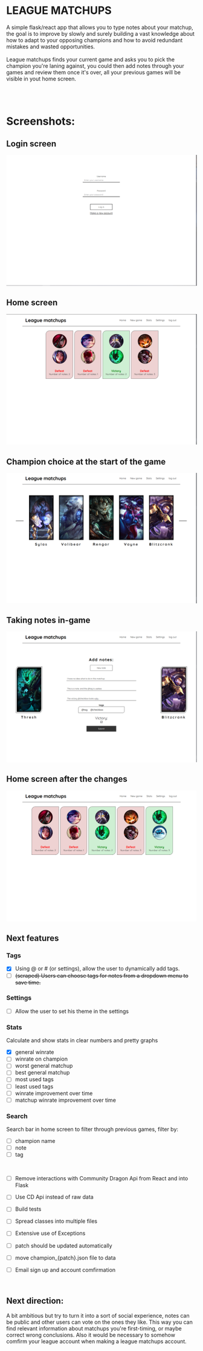 # LEAGUE MATCHUPS
A simple flask/react app that allows you to type notes about your matchup, the goal is to improve by slowly and surely building a vast knowledge about how to adapt to your opposing champions and how to avoid redundant mistakes and wasted opportunities. 
<br />
<br />
League matchups finds your current game and asks you to pick the champion you're laning against, you could then add notes through your games and review them once it's over, all your previous games will be visible in yout home screen.

<br />
<br />

# Screenshots:
## Login screen
![Screenshot of the home screen](https://raw.githubusercontent.com/AChillFeeder/league-matchups/main/screenshots/login_screen.png)
## Home screen
![Screenshot of the home screen](https://raw.githubusercontent.com/AChillFeeder/league-matchups/main/screenshots/home_screen.png)
## Champion choice at the start of the game
![Screenshot of the home screen](https://raw.githubusercontent.com/AChillFeeder/league-matchups/main/screenshots/champion_choice.png)
## Taking notes in-game
![Screenshot of the home screen](https://raw.githubusercontent.com/AChillFeeder/league-matchups/main/screenshots/notes_form.png)
## Home screen after the changes
![Screenshot of the home screen](https://raw.githubusercontent.com/AChillFeeder/league-matchups/main/screenshots/home_screen2.png)

## Next features 

### Tags 
- [x] Using @ or # (or settings), allow the user to dynamically add tags.
- [ ] ~~(scraped) Users can choose tags for notes from a dropdown menu to save time.~~

### Settings
- [ ] Allow the user to set his theme in the settings


### Stats 
Calculate and show stats in clear numbers and pretty graphs
- [x] general winrate
- [ ] winrate on champion
- [ ] worst general matchup
- [ ] best general matchup
- [ ] most used tags
- [ ] least used tags
- [ ] winrate improvement over time
- [ ] matchup winrate improvement over time

### Search 
Search bar in home screen to filter through previous games, filter by:
- [ ] champion name
- [ ] note
- [ ] tag
<br />

- [ ] Remove interactions with Community Dragon Api from React and into Flask
- [ ] Use CD Api instead of raw data
- [ ] Build tests
- [ ] Spread classes into multiple files
- [ ] Extensive use of Exceptions

- [ ] patch should be updated automatically
- [ ] move champion_{patch}.json file to data

- [ ] Email sign up and account comfirmation
<br />

## Next direction:
A bit ambitious but try to turn it into a sort of social experience, notes can be public and other users can vote on the ones they like.
This way you can find relevant information about matchups you're first-timing, or maybe correct wrong conclusions.
Also it would be necessary to somehow comfirm your league account when making a league matchups account.
